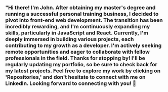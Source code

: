 ### "Hi there! I'm John. After obtaining my master's degree and running a successful personal training business, I decided to pivot into front-end web development. The transition has been incredibly rewarding, and I'm continuously expanding my skills, particularly in JavaScript and React. Currently, I'm deeply immersed in building various projects, each contributing to my growth as a developer. I'm actively seeking remote opportunities and eager to collaborate with fellow professionals in the field. Thanks for stopping by! I'll be regularly updating my portfolio, so be sure to check back for my latest projects. Feel free to explore my work by clicking on 'Repositories,' and don't hesitate to connect with me on LinkedIn. Looking forward to connecting with you!  👋

<!--
**jb679/jb679** is a ✨ _special_ ✨ repository because its `README.md` (this file) appears on your GitHub profile.

Here are some ideas to get you started:

- 🔭 I’m currently working on ...
- 🌱 I’m currently learning ...
- 👯 I’m looking to collaborate on ...
- 🤔 I’m looking for help with ...
- 💬 Ask me about ...
- 📫 How to reach me: ...
- 😄 Pronouns: ...
- ⚡ Fun fact: ...
-->
